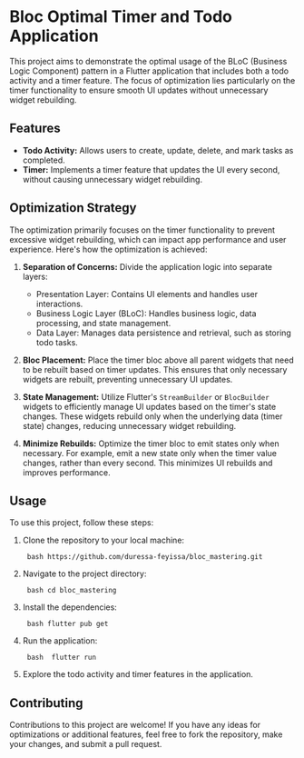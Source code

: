 # Bloc Optimal Timer and Todo Application

This project aims to demonstrate the optimal usage of the BLoC (Business Logic Component) pattern in a Flutter application that includes both a todo activity and a timer feature. The focus of optimization lies particularly on the timer functionality to ensure smooth UI updates without unnecessary widget rebuilding.

## Features

- **Todo Activity:** Allows users to create, update, delete, and mark tasks as completed.
- **Timer:** Implements a timer feature that updates the UI every second, without causing unnecessary widget rebuilding.

## Optimization Strategy

The optimization primarily focuses on the timer functionality to prevent excessive widget rebuilding, which can impact app performance and user experience. Here's how the optimization is achieved:

1. **Separation of Concerns:** Divide the application logic into separate layers:
    - Presentation Layer: Contains UI elements and handles user interactions.
    - Business Logic Layer (BLoC): Handles business logic, data processing, and state management.
    - Data Layer: Manages data persistence and retrieval, such as storing todo tasks.

2. **Bloc Placement:** Place the timer bloc above all parent widgets that need to be rebuilt based on timer updates. This ensures that only necessary widgets are rebuilt, preventing unnecessary UI updates.

3. **State Management:** Utilize Flutter's `StreamBuilder` or `BlocBuilder` widgets to efficiently manage UI updates based on the timer's state changes. These widgets rebuild only when the underlying data (timer state) changes, reducing unnecessary widget rebuilding.

4. **Minimize Rebuilds:** Optimize the timer bloc to emit states only when necessary. For example, emit a new state only when the timer value changes, rather than every second. This minimizes UI rebuilds and improves performance.


## Usage

To use this project, follow these steps:

1. Clone the repository to your local machine:
    
        bash https://github.com/duressa-feyissa/bloc_mastering.git

2. Navigate to the project directory:
    
        bash cd bloc_mastering
        

3. Install the dependencies:
    
        bash flutter pub get
        

4. Run the application:
    
        bash  flutter run
        

5. Explore the todo activity and timer features in the application.

## Contributing

Contributions to this project are welcome! If you have any ideas for optimizations or additional features, feel free to fork the repository, make your changes, and submit a pull request.



